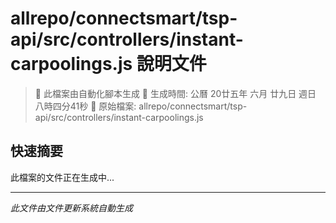 # allrepo/connectsmart/tsp-api/src/controllers/instant-carpoolings.js 說明文件

> 🚧 此檔案由自動化腳本生成
> 📅 生成時間: 公曆 20廿五年 六月 廿九日 週日 八時四分41秒
> 📂 原始檔案: allrepo/connectsmart/tsp-api/src/controllers/instant-carpoolings.js

## 快速摘要
此檔案的文件正在生成中...

<!-- 實際使用時，這裡會是 Claude Code 生成的完整文件內容 -->

---
*此文件由文件更新系統自動生成*
